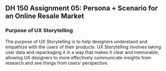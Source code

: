 ## DH 150 Assignment 05: Persona + Scenario for an Online Resale Market

### Purpose of UX Storytelling

The purpose of UX Storytelling is to help designers understand and empathize with the users of their products. UX Storytelling involves taking user data and repackaging it in a way that makes it clear and memorable, allowing UX designers to more effectively communicate insights from research and see things from users' perspective. 
